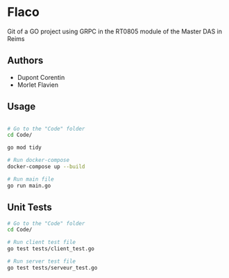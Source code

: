 
# Flaco

Git of a GO project using GRPC in the RT0805 module of the Master DAS in Reims

## Authors

- Dupont Corentin
- Morlet Flavien


## Usage



```bash

# Go to the "Code" folder
cd Code/

go mod tidy

# Run docker-compose
docker-compose up --build

# Run main file
go run main.go
```

## Unit Tests



```bash
# Go to the "Code" folder
cd Code/

# Run client test file
go test tests/client_test.go

# Run server test file
go test tests/serveur_test.go
```